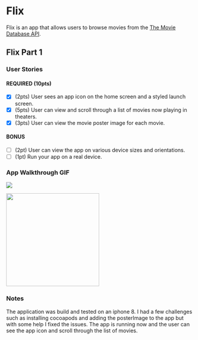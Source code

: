 # Flix

Flix is an app that allows users to browse movies from the [The Movie Database API](http://docs.themoviedb.apiary.io/#).

## Flix Part 1

### User Stories
#### REQUIRED (10pts)
- [x] (2pts) User sees an app icon on the home screen and a styled launch screen.
- [x] (5pts) User can view and scroll through a list of movies now playing in theaters.
- [x] (3pts) User can view the movie poster image for each movie.

#### BONUS
- [ ] (2pt) User can view the app on various device sizes and orientations.
- [ ] (1pt) Run your app on a real device.

### App Walkthrough GIF
![](https://i.imgur.com/QeIyQNN.gif)



<img src="(https://i.imgur.com/QeIyQNN.gif)" width=250><br>

### Notes
The application was build and tested on an iphone 8. I had a few challenges such as installing cocoapods and adding the posterImage to the app but with some help I fixed the issues. The app is running now and the user can see the app icon and scroll through the list of movies.
